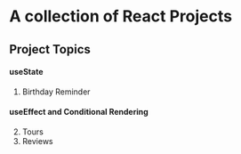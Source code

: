 # A collection of React Projects

## Project Topics

#### **useState**

1. Birthday Reminder

#### **useEffect and Conditional Rendering**

2. Tours
3. Reviews
